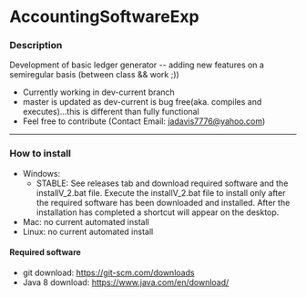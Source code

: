 # AccountingSoftwareExp
### Description
Development of basic ledger generator -- adding new features on a semiregular basis (between class &amp;&amp; work ;))
- Currently working in dev-current branch
- master is updated as dev-current is bug free(aka. compiles and executes)...this is different than fully functional
- Feel free to contribute (Contact Email: jadavis7776@yahoo.com)
------------------------------------------------------------------------------------------------------------------------
### How to install
- Windows: 
	- STABLE: See releases tab and download required software and the installV_2.bat file. Execute the installV_2.bat file to install only after the required software has been downloaded and installed. After the installation has completed a shortcut will appear on the desktop.
- Mac: no current automated install
- Linux: no current automated install
#### Required software
- git download: https://git-scm.com/downloads
- Java 8 download: https://www.java.com/en/download/
